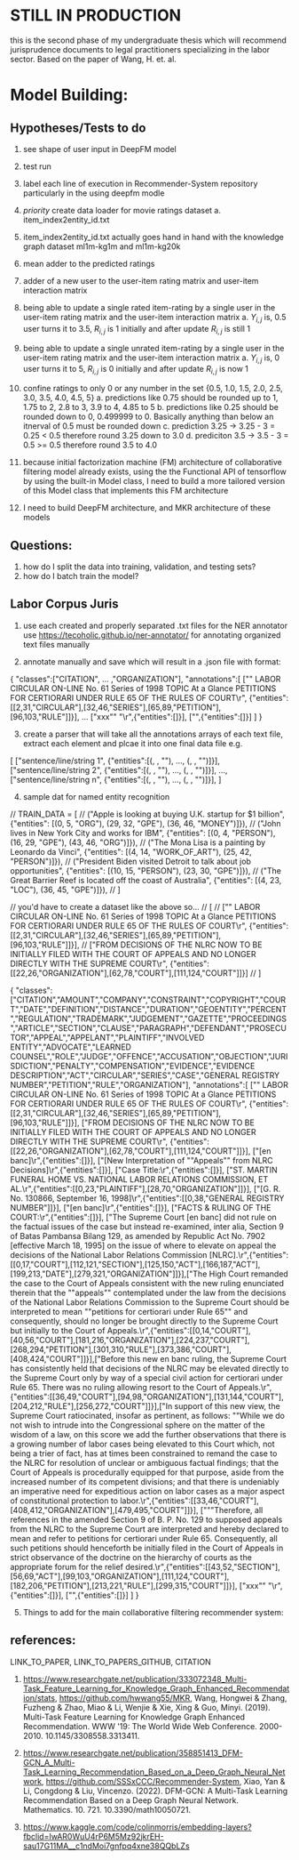# **STILL IN PRODUCTION**
this is the second phase of my undergraduate thesis which will recommend jurisprudence documents to legal practitioners specializing in the labor sector. Based on the paper of Wang, H. et. al. 


# Model Building:
## Hypotheses/Tests to do
1. see shape of user input in DeepFM model
2. test run
3. label each line of execution in Recommender-System repository particularly in the using deepfm modle
4. *priority* create data loader for movie ratings dataset
    a. item_index2entity_id.txt 
5. item_index2entity_id.txt actually goes hand in hand with the knowledge graph dataset ml1m-kg1m and ml1m-kg20k
6. mean adder to the predicted ratings
7. adder of a new user to the user-item rating matrix and user-item interaction matrix
8. being able to update a single rated item-rating by a single user in the user-item rating matrix and the user-item interaction matrix
    a. $Y_{i, j}$ is, 0.5 user turns it to 3.5, $R_{i, j}$ is 1 initially and after update $R_{i, j}$ is still 1
9. being able to update a single unrated item-rating by a single user in the user-item rating matrix and the user-item interaction matrix
    a. $Y_{i, j}$ is, 0 user turns it to 5, $R_{i, j}$ is 0 initially and after update $R_{i, j}$ is now 1
10. confine ratings to only 0 or any number in the set {0.5, 1.0, 1.5, 2.0, 2.5, 3.0, 3.5, 4.0, 4.5, 5}
    a. predictions like 0.75 should be rounded up to 1, 1.75 to 2, 2.8 to 3, 3.9 to 4, 4.85 to 5
    b. predictions like 0.25 should be rounded down to 0, 0.499999 to 0. Basically anything than below an itnerval of 0.5 must be rounded down
    c. prediction 3.25 -> 3.25 - 3 = 0.25 < 0.5 therefore round 3.25 down to 3.0
    d. prediciton 3.5 -> 3.5 - 3 = 0.5 >= 0.5 therefore round 3.5 to 4.0
11. because initial factorization machine (FM) architecture of collaborative filtering model already exists, using the the Functional API of tensorflow by using the built-in Model class, I need to build a more tailored version of this Model class that implements this FM architecture

12. I need to build DeepFM architecture, and MKR architecture of these models


## Questions:
1. how do I split the data into training, validation, and testing sets?
2. how do I batch train the model?

## Labor Corpus Juris
1. use each created and properly separated .txt files for the NER annotator
use https://tecoholic.github.io/ner-annotator/ for annotating organized text files manually

2. annotate manually and save which will result in a .json file with format:

{
    "classes":["CITATION", ... ,"ORGANIZATION"],
    "annotations":[
        ["\" LABOR CIRCULAR ON-LINE No. 61 Series of 1998 TOPIC At a Glance PETITIONS FOR CERTIORARI UNDER RULE 65 OF THE RULES OF COURT\r", {"entities":[[2,31,"CIRCULAR"],[32,46,"SERIES"],[65,89,"PETITION"],[96,103,"RULE"]]}],
        ...
        ["xxx\"\" \"\r",{"entities":[]}],
        ["",{"entities":[]}]
    ]
}

3. create a parser that will take all the annotations arrays of each text file, extract each element and plcae it into one final data file e.g.

[
    ["sentence/line/string 1", {"entities":[(<start index>, <end index>, "<entity type>"), ..., (<start index>, <end index>, "<entity type>")]}],
    ["sentence/line/string 2", {"entities":[(<start index>, <end index>, "<entity type>"), ..., (<start index>, <end index>, "<entity type>")]}],
    ...,
    ["sentence/line/string n", {"entities":[(<start index>, <end index>, "<entity type>"), ..., (<start index>, <end index>, "<entity type>")]}],
]

4. sample dat for named entity recognition

// TRAIN_DATA = [
//     ("Apple is looking at buying U.K. startup for $1 billion", {"entities": [(0, 5, "ORG"), (29, 32, "GPE"), (36, 46, "MONEY")]}),
//     ("John lives in New York City and works for IBM", {"entities": [(0, 4, "PERSON"), (16, 29, "GPE"), (43, 46, "ORG")]}),
//     ("The Mona Lisa is a painting by Leonardo da Vinci", {"entities": [(4, 14, "WORK_OF_ART"), (25, 42, "PERSON")]}),
//     ("President Biden visited Detroit to talk about job opportunities", {"entities": [(10, 15, "PERSON"), (23, 30, "GPE")]}),
//     ("The Great Barrier Reef is located off the coast of Australia", {"entities": [(4, 23, "LOC"), (36, 45, "GPE")]}),
// ]

// you'd have to create a dataset like the above so...
// [
//     ["\" LABOR CIRCULAR ON-LINE No. 61 Series of 1998 TOPIC At a Glance PETITIONS FOR CERTIORARI UNDER RULE 65 OF THE RULES OF COURT\r", {"entities":[[2,31,"CIRCULAR"],[32,46,"SERIES"],[65,89,"PETITION"],[96,103,"RULE"]]}],
//     ["FROM DECISIONS OF THE NLRC NOW TO BE INITIALLY FILED WITH THE COURT OF APPEALS AND NO LONGER DIRECTLY WITH THE SUPREME COURT\r", {"entities":[[22,26,"ORGANIZATION"],[62,78,"COURT"],[111,124,"COURT"]]}]
// ]

{
    "classes":["CITATION","AMOUNT","COMPANY","CONSTRAINT","COPYRIGHT","COURT","DATE","DEFINITION","DISTANCE","DURATION","GEOENTITY","PERCENT","REGULATION","TRADEMARK","JUDGEMENT","GAZETTE","PROCEEDINGS","ARTICLE","SECTION","CLAUSE","PARAGRAPH","DEFENDANT","PROSECUTOR","APPEAL","APPELANT","PLAINTIFF","INVOLVED ENTITY","ADVOCATE","LEARNED COUNSEL","ROLE","JUDGE","OFFENCE","ACCUSATION","OBJECTION","JURISDICTION","PENALTY","COMPENSATION","EVIDENCE","EVIDENCE DESCRIPTION","ACT","CIRCULAR","SERIES","CASE","GENERAL REGISTRY NUMBER","PETITION","RULE","ORGANIZATION"],
    "annotations":[
        ["\" LABOR CIRCULAR ON-LINE No. 61 Series of 1998 TOPIC At a Glance PETITIONS FOR CERTIORARI UNDER RULE 65 OF THE RULES OF COURT\r", {"entities":[[2,31,"CIRCULAR"],[32,46,"SERIES"],[65,89,"PETITION"],[96,103,"RULE"]]}],
        ["FROM DECISIONS OF THE NLRC NOW TO BE INITIALLY FILED WITH THE COURT OF APPEALS AND NO LONGER DIRECTLY WITH THE SUPREME COURT\r", {"entities":[[22,26,"ORGANIZATION"],[62,78,"COURT"],[111,124,"COURT"]]}],
        ["[en banc]\r",{"entities":[]}],
        ["[New Interpretation of \"\"Appeals\"\" from NLRC Decisions]\r",{"entities":[]}],
        ["Case Title:\r",{"entities":[]}],
        ["ST. MARTIN FUNERAL HOME VS. NATIONAL LABOR RELATIONS COMMISSION, ET AL.\r",{"entities":[[0,23,"PLAINTIFF"],[28,70,"ORGANIZATION"]]}],
        ["[G. R. No. 130866, September 16, 1998]\r",{"entities":[[0,38,"GENERAL REGISTRY NUMBER"]]}],
        ["[en banc]\r",{"entities":[]}],
        ["FACTS & RULING OF THE COURT:\r",{"entities":[]}],
        ["The Supreme Court [en banc] did not rule on the factual issues of the case but instead re-examined, inter alia, Section 9 of Batas Pambansa Bilang 129, as amended by Republic Act No. 7902 [effective March 18, 1995] on the issue of where to elevate on appeal the decisions of the National Labor Relations Commission [NLRC].\r",{"entities":[[0,17,"COURT"],[112,121,"SECTION"],[125,150,"ACT"],[166,187,"ACT"],[199,213,"DATE"],[279,321,"ORGANIZATION"]]}],["The High Court remanded the case to the Court of Appeals consistent with the new ruling enunciated therein that the \"\"appeals\"\" contemplated under the law from the decisions of the National Labor Relations Commission to the Supreme Court should be interpreted to mean \"\"petitions for certiorari under Rule 65\"\" and consequently, should no longer be brought directly to the Supreme Court but initially to the Court of Appeals.\r",{"entities":[[0,14,"COURT"],[40,56,"COURT"],[181,216,"ORGANIZATION"],[224,237,"COURT"],[268,294,"PETITION"],[301,310,"RULE"],[373,386,"COURT"],[408,424,"COURT"]]}],["Before this new en banc ruling, the Supreme Court has consistently held that decisions of the NLRC may be elevated directly to the Supreme Court only by way of a special civil action for certiorari under Rule 65. There was no ruling allowing resort to the Court of Appeals.\r",{"entities":[[36,49,"COURT"],[94,98,"ORGANIZATION"],[131,144,"COURT"],[204,212,"RULE"],[256,272,"COURT"]]}],["In support of this new view, the Supreme Court ratiocinated, insofar as pertinent, as follows: \"\"While we do not wish to intrude into the Congressional sphere on the matter of the wisdom of a law, on this score we add the further observations that there is a growing number of labor cases being elevated to this Court which, not being a trier of fact, has at times been constrained to remand the case to the NLRC for resolution of unclear or ambiguous factual findings; that the Court of Appeals is procedurally equipped for that purpose, aside from the increased number of its competent divisions; and that there is undeniably an imperative need for expeditious action on labor cases as a major aspect of constitutional protection to labor.\r",{"entities":[[33,46,"COURT"],[408,412,"ORGANIZATION"],[479,495,"COURT"]]}],
        ["\"\"Therefore, all references in the amended Section 9 of B. P. No. 129 to supposed appeals from the NLRC to the Supreme Court are interpreted and hereby declared to mean and refer to petitions for certiorari under Rule 65. Consequently, all such petitions should henceforth be initially filed in the Court of Appeals in strict observance of the doctrine on the hierarchy of courts as the appropriate forum for the relief desired.\r",{"entities":[[43,52,"SECTION"],[56,69,"ACT"],[99,103,"ORGANIZATION"],[111,124,"COURT"],[182,206,"PETITION"],[213,221,"RULE"],[299,315,"COURT"]]}],
        ["xxx\"\" \"\r",{"entities":[]}],
        ["",{"entities":[]}]
    ]
}

5. Things to add for the main collaborative filtering recommender system:
    


## references:

LINK_TO_PAPER, LINK_TO_PAPERS_GITHUB, CITATION
1. https://www.researchgate.net/publication/333072348_Multi-Task_Feature_Learning_for_Knowledge_Graph_Enhanced_Recommendation/stats, https://github.com/hwwang55/MKR, Wang, Hongwei & Zhang, Fuzheng & Zhao, Miao & Li, Wenjie & Xie, Xing & Guo, Minyi. (2019). Multi-Task Feature Learning for Knowledge Graph Enhanced Recommendation. WWW '19: The World Wide Web Conference. 2000-2010. 10.1145/3308558.3313411. 

2. https://www.researchgate.net/publication/358851413_DFM-GCN_A_Multi-Task_Learning_Recommendation_Based_on_a_Deep_Graph_Neural_Network, https://github.com/SSSxCCC/Recommender-System, Xiao, Yan & Li, Congdong & Liu, Vincenzo. (2022). DFM-GCN: A Multi-Task Learning Recommendation Based on a Deep Graph Neural Network. Mathematics. 10. 721. 10.3390/math10050721.

3. https://www.kaggle.com/code/colinmorris/embedding-layers?fbclid=IwAR0WuU4rP6M5Mz92jkrEH-sau17G11MA__c1ndMoi7gnfpq4xne38QQbLZs